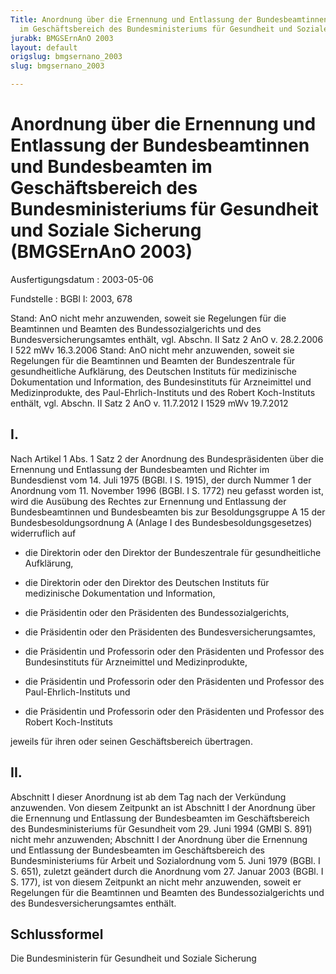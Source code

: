 ```yaml
---
Title: Anordnung über die Ernennung und Entlassung der Bundesbeamtinnen und Bundesbeamten
  im Geschäftsbereich des Bundesministeriums für Gesundheit und Soziale Sicherung
jurabk: BMGSErnAnO 2003
layout: default
origslug: bmgsernano_2003
slug: bmgsernano_2003

---
```


# Anordnung über die Ernennung und Entlassung der Bundesbeamtinnen und Bundesbeamten im Geschäftsbereich des Bundesministeriums für Gesundheit und Soziale Sicherung (BMGSErnAnO 2003)

Ausfertigungsdatum
:   2003-05-06

Fundstelle
:   BGBl I: 2003, 678

Stand: AnO nicht mehr anzuwenden, soweit sie Regelungen für die Beamtinnen und Beamten des Bundessozialgerichts und des Bundesversicherungsamtes enthält, vgl. Abschn. II Satz 2 AnO v. 28.2.2006 I 522 mWv 16.3.2006
Stand: AnO nicht mehr anzuwenden, soweit sie Regelungen für die Beamtinnen und Beamten der Bundeszentrale für gesundheitliche Aufklärung, des Deutschen Instituts für medizinische Dokumentation und Information, des Bundesinstituts für Arzneimittel und Medizinprodukte, des Paul-Ehrlich-Instituts und des Robert Koch-Instituts enthält, vgl. Abschn. II Satz 2 AnO v. 11.7.2012 I 1529 mWv 19.7.2012

## I.

Nach Artikel 1 Abs. 1 Satz 2 der Anordnung des Bundespräsidenten über
die Ernennung und Entlassung der Bundesbeamten und Richter im
Bundesdienst vom 14. Juli 1975 (BGBl. I S. 1915), der durch Nummer 1
der Anordnung vom 11. November 1996 (BGBl. I S. 1772) neu gefasst
worden ist, wird die Ausübung des Rechtes zur Ernennung und Entlassung
der Bundesbeamtinnen und Bundesbeamten bis zur Besoldungsgruppe A 15
der Bundesbesoldungsordnung A (Anlage I des Bundesbesoldungsgesetzes)
widerruflich auf

-   die Direktorin oder den Direktor der Bundeszentrale für
    gesundheitliche Aufklärung,


-   die Direktorin oder den Direktor des Deutschen Instituts für
    medizinische Dokumentation und Information,


-   die Präsidentin oder den Präsidenten des Bundessozialgerichts,


-   die Präsidentin oder den Präsidenten des Bundesversicherungsamtes,


-   die Präsidentin und Professorin oder den Präsidenten und Professor des
    Bundesinstituts für Arzneimittel und Medizinprodukte,


-   die Präsidentin und Professorin oder den Präsidenten und Professor des
    Paul-Ehrlich-Instituts und


-   die Präsidentin und Professorin oder den Präsidenten und Professor des
    Robert Koch-Instituts



jeweils für ihren oder seinen Geschäftsbereich übertragen.


## II.

Abschnitt I dieser Anordnung ist ab dem Tag nach der Verkündung
anzuwenden. Von diesem Zeitpunkt an ist Abschnitt I der Anordnung über
die Ernennung und Entlassung der Bundesbeamten im Geschäftsbereich des
Bundesministeriums für Gesundheit vom 29. Juni 1994 (GMBl S. 891)
nicht mehr anzuwenden; Abschnitt I der Anordnung über die Ernennung
und Entlassung der Bundesbeamten im Geschäftsbereich des
Bundesministeriums für Arbeit und Sozialordnung vom 5. Juni 1979
(BGBl. I S. 651), zuletzt geändert durch die Anordnung vom 27. Januar
2003 (BGBl. I S. 177), ist von diesem Zeitpunkt an nicht mehr
anzuwenden, soweit er Regelungen für die Beamtinnen und Beamten des
Bundessozialgerichts und des Bundesversicherungsamtes enthält.


## Schlussformel

Die Bundesministerin für Gesundheit und Soziale Sicherung

